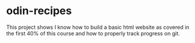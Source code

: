 # odin-recipes
This project shows I know how to build a basic html website as covered in the first 40% of this course and how to properly track progress on git.